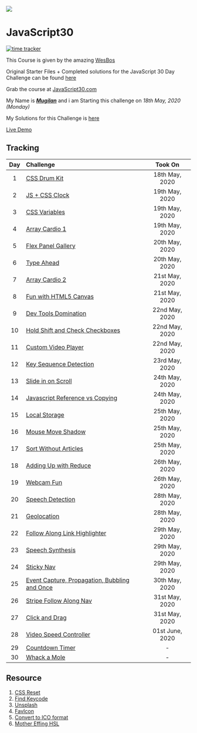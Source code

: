 ![](https://javascript30.com/images/JS3-social-share.png)

# JavaScript30

[![time tracker](https://wakatime.com/badge/github/Mugilan-Codes/javascript-30.svg)](https://wakatime.com/badge/github/Mugilan-Codes/javascript-30)

This Course is given by the amazing [WesBos](https://github.com/wesbos 'Github Profile')

Original Starter Files + Completed solutions for the JavaScript 30 Day Challenge can be found [here](https://github.com/wesbos/JavaScript30 'Github Repo')

Grab the course at [JavaScript30.com](https://JavaScript30.com)

My Name is **_[Mugilan](https://github.com/Mugilan-Codes 'My Github Profile')_** and i am Starting this challenge on _18th May, 2020 (Monday)_

My Solutions for this Challenge is [here](https://github.com/Mugilan-Codes/javascript-30 "Mugilan's JS30 repo")

[Live Demo](https://mugilan-codes.github.io/javascript-30/)

## Tracking

| Day | Challenge                                           |     Took On     |
| :-: | :-------------------------------------------------- | :-------------: |
|  1  | [CSS Drum Kit][1]                                   | 18th May, 2020  |
|  2  | [JS + CSS Clock][2]                                 | 19th May, 2020  |
|  3  | [CSS Variables][3]                                  | 19th May, 2020  |
|  4  | [Array Cardio 1][4]                                 | 19th May, 2020  |
|  5  | [Flex Panel Gallery][5]                             | 20th May, 2020  |
|  6  | [Type Ahead][6]                                     | 20th May, 2020  |
|  7  | [Array Cardio 2][7]                                 | 21st May, 2020  |
|  8  | [Fun with HTML5 Canvas][8]                          | 21st May, 2020  |
|  9  | [Dev Tools Domination][9]                           | 22nd May, 2020  |
| 10  | [Hold Shift and Check Checkboxes][10]               | 22nd May, 2020  |
| 11  | [Custom Video Player][11]                           | 22nd May, 2020  |
| 12  | [Key Sequence Detection][12]                        | 23rd May, 2020  |
| 13  | [Slide in on Scroll][13]                            | 24th May, 2020  |
| 14  | [Javascript Reference vs Copying][14]               | 24th May, 2020  |
| 15  | [Local Storage][15]                                 | 25th May, 2020  |
| 16  | [Mouse Move Shadow][16]                             | 25th May, 2020  |
| 17  | [Sort Without Articles][17]                         | 25th May, 2020  |
| 18  | [Adding Up with Reduce][18]                         | 26th May, 2020  |
| 19  | [Webcam Fun][19]                                    | 26th May, 2020  |
| 20  | [Speech Detection][20]                              | 28th May, 2020  |
| 21  | [Geolocation][21]                                   | 28th May, 2020  |
| 22  | [Follow Along Link Highlighter][22]                 | 29th May, 2020  |
| 23  | [Speech Synthesis][23]                              | 29th May, 2020  |
| 24  | [Sticky Nav][24]                                    | 29th May, 2020  |
| 25  | [Event Capture, Propagation, Bubbling and Once][25] | 30th May, 2020  |
| 26  | [Stripe Follow Along Nav][26]                       | 31st May, 2020  |
| 27  | [Click and Drag][27]                                | 31st May, 2020  |
| 28  | [Video Speed Controller][28]                        | 01st June, 2020 |
| 29  | [Countdown Timer][29]                               |        -        |
| 30  | [Whack a Mole][30]                                  |        -        |

[1]: exercises/01-js-drum-kit/
[2]: exercises/02-js-css-clock/
[3]: exercises/03-css-variables/
[4]: exercises/04-array-cardio-day-1/
[5]: exercises/05-flex-panel-gallery/
[6]: exercises/06-type-ahead/
[7]: exercises/07-array-cardio-day-2/
[8]: exercises/08-fun-wth-html5-canvas/
[9]: exercises/09-dev-tools-domination/
[10]: exercises/10-hold-shift-and-check-checkboxes/
[11]: exercises/11-custom-video-player/
[12]: exercises/12-key-sequence-detection/
[13]: exercises/13-slide-in-on-scroll/
[14]: exercises/14-js-references-vs-copying/
[15]: exercises/15-local-storage/
[16]: exercises/16-mouse-move-shadow/
[17]: exercises/17-sort-without-articles/
[18]: exercises/18-add-with-reduce/
[19]: exercises/19-webcam-fun/
[20]: exercises/20-speech-detection/
[21]: exercises/21-geolocation/
[22]: exercises/22-follow-along-links/
[23]: exercises/23-speech-synthesis/
[24]: exercises/24-sticky-nav/
[25]: exercises/25-event-capture/
[26]: exercises/26-follow-along-nav/
[27]: exercises/27-click-drag-scroll/
[28]: exercises/28-video-speed-controller/
[29]: #
[30]: #

## Resource

1. [CSS Reset](https://alligator.io/css/minimal-css-reset/)
1. [Find Keycode](http://keycode.info/)
1. [Unsplash](https://unsplash.com/)
1. [FavIcon](https://www.flaticon.com/)
1. [Convert to ICO format](https://www.favicon.cc/)
1. [Mother Effing HSL](https://mothereffinghsl.com/)
